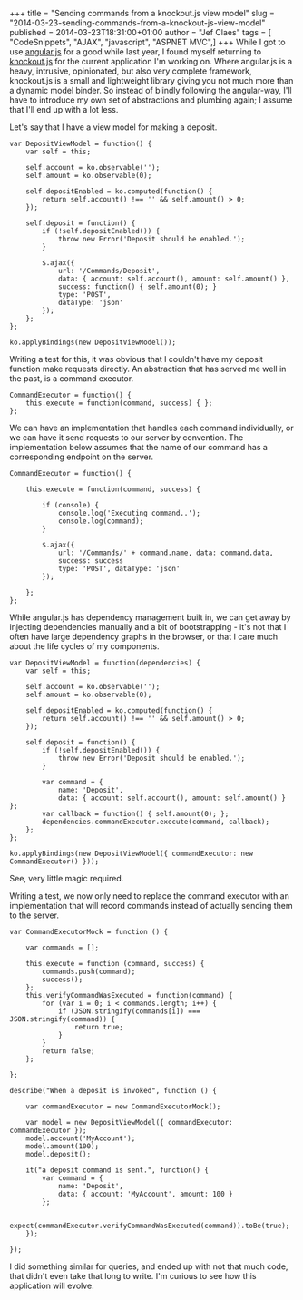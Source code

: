 +++
title = "Sending commands from a knockout.js view model"
slug = "2014-03-23-sending-commands-from-a-knockout-js-view-model"
published = 2014-03-23T18:31:00+01:00
author = "Jef Claes"
tags = [ "CodeSnippets", "AJAX", "javascript", "ASPNET MVC",]
+++
While I got to use [angular.js](http://angularjs.org/) for a good while
last year, I found myself returning to
[knockout.js](http://knockoutjs.com/) for the current application I'm
working on. Where angular.js is a heavy, intrusive, opinionated, but
also very complete framework, knockout.js is a small and lightweight
library giving you not much more than a dynamic model binder. So instead
of blindly following the angular-way, I'll have to introduce my own set
of abstractions and plumbing again; I assume that I'll end up with a lot
less.  
  
Let's say that I have a view model for making a deposit.

    var DepositViewModel = function() {
        var self = this;

        self.account = ko.observable('');
        self.amount = ko.observable(0);

        self.depositEnabled = ko.computed(function() {
            return self.account() !== '' && self.amount() > 0;
        });
        
        self.deposit = function() {
            if (!self.depositEnabled()) {
                throw new Error('Deposit should be enabled.');
            }

            $.ajax({ 
                url: '/Commands/Deposit', 
                data: { account: self.account(), amount: self.amount() }, 
                success: function() { self.amount(0); }
                type: 'POST', 
                dataType: 'json' 
            });
        };
    };

    ko.applyBindings(new DepositViewModel());

Writing a test for this, it was obvious that I couldn't have my deposit
function make requests directly. An abstraction that has served me well
in the past, is a command executor. 

    CommandExecutor = function() {
        this.execute = function(command, success) { };
    };

We can have an implementation that handles each command individually, or
we can have it send requests to our server by convention. The
implementation below assumes that the name of our command has a
corresponding endpoint on the server. 

    CommandExecutor = function() {

        this.execute = function(command, success) {

            if (console) {
                console.log('Executing command..');
                console.log(command);
            }

            $.ajax({ 
                url: '/Commands/' + command.name, data: command.data, 
                success: success
                type: 'POST', dataType: 'json' 
            });

        };
    };

While angular.js has dependency management built in, we can get away by
injecting dependencies manually and a bit of bootstrapping - it's not
that I often have large dependency graphs in the browser, or that I care
much about the life cycles of my components.

    var DepositViewModel = function(dependencies) {
        var self = this;

        self.account = ko.observable('');
        self.amount = ko.observable(0);

        self.depositEnabled = ko.computed(function() {
            return self.account() !== '' && self.amount() > 0;
        });
        
        self.deposit = function() {
            if (!self.depositEnabled()) {
                throw new Error('Deposit should be enabled.');
            }

            var command = { 
                name: 'Deposit', 
                data: { account: self.account(), amount: self.amount() } };
            var callback = function() { self.amount(0); };
            dependencies.commandExecutor.execute(command, callback);
        };
    };

    ko.applyBindings(new DepositViewModel({ commandExecutor: new CommandExecutor() }));

See, very little magic required.  
  
Writing a test, we now only need to replace the command executor with an
implementation that will record commands instead of actually sending
them to the server.

    var CommandExecutorMock = function () {

        var commands = [];

        this.execute = function (command, success) {
            commands.push(command);
            success();
        };
        this.verifyCommandWasExecuted = function(command) {
            for (var i = 0; i < commands.length; i++) {
                if (JSON.stringify(commands[i]) === JSON.stringify(command)) {
                    return true;                        
                }
            }
            return false;
        };

    };

    describe("When a deposit is invoked", function () {

        var commandExecutor = new CommandExecutorMock();
        
        var model = new DepositViewModel({ commandExecutor: commandExecutor });
        model.account('MyAccount');
        model.amount(100);
        model.deposit();

        it("a deposit command is sent.", function() {
            var command = {
                name: 'Deposit', 
                data: { account: 'MyAccount', amount: 100 }
            };

            expect(commandExecutor.verifyCommandWasExecuted(command)).toBe(true);
        });  

    });

I did something similar for queries, and ended up with not that much
code, that didn't even take that long to write. I'm curious to see how
this application will evolve.

